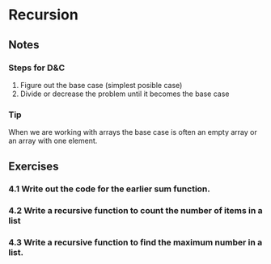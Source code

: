 # Recursion

## Notes

### Steps for D&C

1. Figure out the base case (simplest posible case)
2. Divide or decrease the problem until it becomes the base case

### Tip
When we are working with arrays the base case is often an empty array or an array with one element.

## Exercises

### 4.1 Write out the code for the earlier sum function.

### 4.2 Write a recursive function to count the number of items in a list

### 4.3 Write a recursive function to find the maximum number in a list.